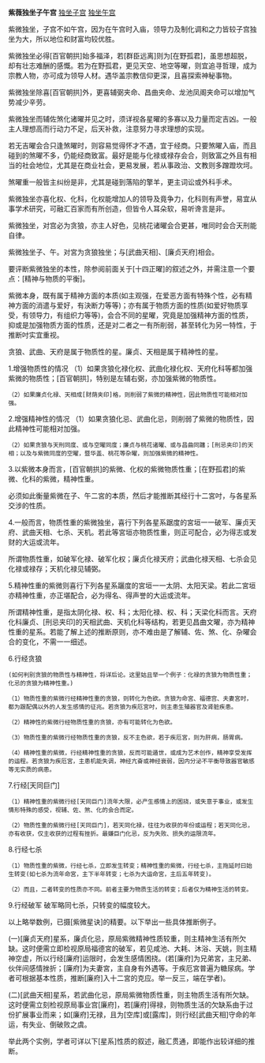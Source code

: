 **紫薇独坐子午宫**
[独坐子宫](./紫薇独坐子宫.png)
[独坐午宫](./紫薇独坐午宫.png)

紫微独坐，子宫不如午宫，因为在午宫时入庙，领导力及制化调和之力皆较子宫独坐为大，所以地位和财富均较优胜。

紫微独坐必得[百官朝拱]始多福泽，若[群臣远离]则为[在野孤君]，虽思想超脱，却有壮志难酬的感慨。若为在野孤君，更见天空、地空等曜，则宜追寻哲理，成为宗教人物，亦可成为领导人材。遇华盖宗教信仰更深，且喜探索神秘事物。

紫微独坐除喜[百官朝拱]外，更喜辅弼夹命、昌曲夹命、龙池凤阁夹命可以增加气势减少辛劳。

紫微独坐而辅佐煞化诸曜并见之时，须详视各星曜的多寡以及力量而定吉凶。一般主人理想高而行动力不足，后天补救，注意努力寻求理想的实现。

若无吉曜会合只逢煞曜时，则容易觉得怀才不遇，宜于经商。只要煞曜入庙，而且碰到的煞曜不多，仍能经商致富。最好是能与化禄或禄存会合，则致富之外且有相当的社会地位，尤其是在商业社会，更易发展，若从事政治、文教则多蹭蹬坎坷。

煞曜重一般皆主纠纷是非，尤其是碰到落陷的擎羊，更主词讼或外科手术。

紫微独坐亦喜化权、化科，化权能增加人的领导及竟争力，化科则有声誉，易宜从事学术研究，可融汇百家而有所创造，但皆令人耳朵软，易听谗言是非。

紫微独坐，对宫必为贪狼，亦主人好色，见桃花诸曜会合更甚，唯同时会合天刑能自律。



紫微独坐子、午。对宮为贪狼独坐；与[武曲天相]、[廉贞天府]相会。

要评断紫微独坐的本性，除参阅前面关于[十四正曜]的叙述之外，并需注意一个要点：[精神与物质的平衡]。

紫微本身，既有属于精神方面的本质(如主观强，在爱恶方面有特殊个性，必有精神方面的消遣与爱好，有決断力等等)；亦有属于物质方面的性质(如爱好物质享受，有领导力，有组织力等等)，会合不同的星曜，究竟是加强精神方面的性质，抑或是加强物质方面的性质，还是对二者之一有所削弱，甚至转化为另一特性，于推断吋实宜重视。

贪狼、武曲、天府是属于物质性的星。廉贞、天相是属于精神性的星。

1.增强物质性的情况
    （1）如果贪狼化禄化权、武曲化禄化权、天府化科等都加强紫微的物质性；[百官朝拱]，特别是左辅右弼，亦加强紫微的物质性。

    （2）如果廉贞化禄、天相成[财荫夹印]格，则削弱了紫微的精神性，因此物质性可能相对加强。

2.增强精神性的情况
    （1）如果贪狼化忌、武曲化忌，则削弱了紫微的物质性，因此精神性可能相对加强。

    （2）如果贪狼与天刑同度、或与空曜同度；廉贞与桃花诸曜、或与昌曲同躔；[刑忌夹印]的天相；以及与紫微同度的空曜，暨华盖、桃花等杂曜，则加强紫微的精神性。

3.以紫微本身而言，[百官朝拱]的紫微、化权的紫微物质性重；[在野孤君]的紫微、化科的紫微，精神性重。

必须如此衡量紫微在子、午二宮的本质，然后才能推断其经行十二宮吋，与各星系交涉的性质。

4.一般而言，物质性重的紫微独坐，喜行下列各星系踞度的宮垣一一破军、廉贞天府、武曲天相、七杀、天机。若此等宮垣亦物质性重，则正可配合，必为得志或发财的大运或流年。

所谓物质性重，如破军化禄、破军化权；廉贞化禄天府；武曲化禄天相、七杀会见化禄或禄存；天机化禄见辅弼。

5.精神性重的紫微则喜行下列各星系躧度的宮垣一一太阴、太阳天梁。若此二宮垣亦精神性重，亦正堪配合，必为得名、得声誉的大运或流年。

所谓精神性重，是指太阴化禄、权、科；太阳化禄、权、科；天梁化科而言。天府化科廉贞、[刑忌夹印]的天相武曲、天机化科等结构，若更见昌曲文曜，亦为精神性重的星系。若能了解上述的推断原则，亦不难由是了解辅、佐、煞、化、杂曜会合的变化，不需一一细述。

6.行经贪狼

    (如何判别贪狼的物质性与精神性，将详后论。这里姑且举一个例子：化禄的贪狼为物质性重；化忌的贪狼为精神性重。)

    （1）物质性重的紫微行经精神性重的贪狼，则转化为色欲。贪狼为命宮、福德宫、夫妻宮时，都为跟配偶以外的人发生感情的征兆。若贪狼为疾厄宮吋，则主患生殖器官及肾脏疾患。

    （2）精神性的紫微行经物质性重的贪狼，亦有可能转化为色欲。

    （3）物质性重的紫微行经物质性重的贪狼，反不主色欲，若于疾厄宮，则为肝病，肠胃病。

    （4）精神性重的紫微，行经精神性重的贪狼，反而可能遁世，或成为艺术创作，精神享受发挥的运程。若贪狼为疾厄宮，主患机能失调，神经亢奋或神经衰弱，因内分泌不平衡导致器官敏感等无实质的病患。

7.行经[天同巨门]

    （1）精神性重的紫微行经[天同巨门]流年大限，必产生慼情上的困挠，或失意于事业，或发生情形特殊的感受，视辅、佐、煞、化的会合而定。
    
    （2）物质性重的紫微行经[天同巨门]，若天同化禄，往往为收获的年份或运程；若天同化忌，亦有收获，仅主收获的过程有挫折。最嫌巨门化忌，反为失败、损失的运限流年。

8.行经七杀

    （1）物质性重的紫微，行经七杀，立即发生转变；精神性重的紫微，行经七杀，主拖延时曰始生转变(如七杀为流年命宮，主下半年转变；七杀为大运命宮，主后五年转变)。

    （2）而且，二者转变的性质亦不同。前者主要为物质生活的转变；后者仅为精神生活的转变。

9.行经破军
    破军略同七杀，只转变的幅度较大。

以上略举数例，已摄[紫微星诀]的精要。以下举出一些具体推断例子。

(一)[廉贞天府]星系，廉贞化忌，原局紫微精神性质较重，则主精神生活有所欠缺。这时便需立即检视原局福德宮的破军，若见咸池、大耗、沐浴、天姚，则主精神空虚，所以行经[廉府]运限时，会发生感情困挠。(若[廉府]为兄弟宮，主兄弟、伙伴间感情挫折；[廉府]为夫妻宮，主自身有外遇等。于疾厄宮普遍为糖尿病。学者可根据基本性质，推断[廉府]入十二宮的克应。举一反三，端在学者)。

(二)[武曲天相]星系，若武曲化忌，原局紫微物质性重，则主物质生活有所欠缺。这时便需立刻检视原局事业宫[廉府]，若[廉府]得禄，则物质生活的欠缺系由于过份扩展事业而来；如[廉府]无禄，且为[空库]或[露库]，则行经[武曲天相]守命的年运，有失业、倒破败之虞。

举此两个实例，学者可详以下[星系]性质的叙述，融汇贯通，即能作出较详细的推断。
